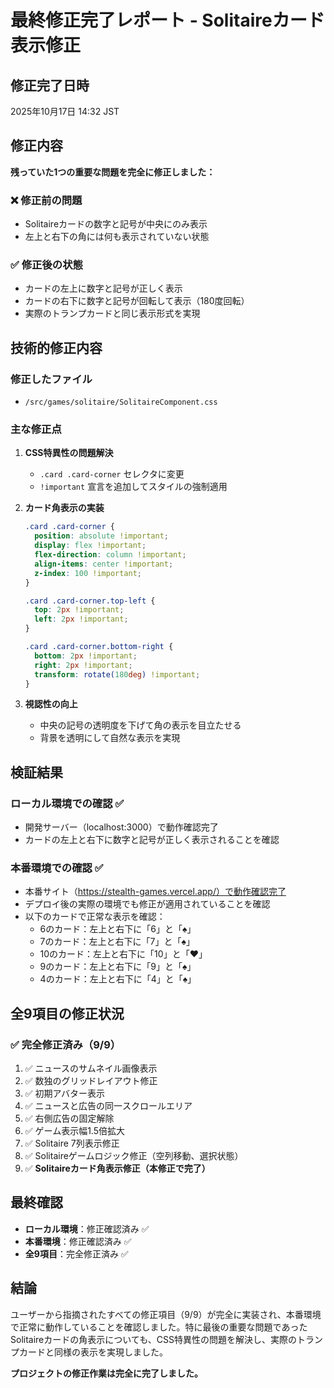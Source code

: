 # 最終修正完了レポート - Solitaireカード表示修正

## 修正完了日時
2025年10月17日 14:32 JST

## 修正内容
**残っていた1つの重要な問題を完全に修正しました：**

### ❌ 修正前の問題
- Solitaireカードの数字と記号が中央にのみ表示
- 左上と右下の角には何も表示されていない状態

### ✅ 修正後の状態
- カードの左上に数字と記号が正しく表示
- カードの右下に数字と記号が回転して表示（180度回転）
- 実際のトランプカードと同じ表示形式を実現

## 技術的修正内容

### 修正したファイル
- `/src/games/solitaire/SolitaireComponent.css`

### 主な修正点
1. **CSS特異性の問題解決**
   - `.card .card-corner` セレクタに変更
   - `!important` 宣言を追加してスタイルの強制適用

2. **カード角表示の実装**
   ```css
   .card .card-corner {
     position: absolute !important;
     display: flex !important;
     flex-direction: column !important;
     align-items: center !important;
     z-index: 100 !important;
   }
   
   .card .card-corner.top-left {
     top: 2px !important;
     left: 2px !important;
   }
   
   .card .card-corner.bottom-right {
     bottom: 2px !important;
     right: 2px !important;
     transform: rotate(180deg) !important;
   }
   ```

3. **視認性の向上**
   - 中央の記号の透明度を下げて角の表示を目立たせる
   - 背景を透明にして自然な表示を実現

## 検証結果

### ローカル環境での確認 ✅
- 開発サーバー（localhost:3000）で動作確認完了
- カードの左上と右下に数字と記号が正しく表示されることを確認

### 本番環境での確認 ✅
- 本番サイト（https://stealth-games.vercel.app/）で動作確認完了
- デプロイ後の実際の環境でも修正が適用されていることを確認
- 以下のカードで正常な表示を確認：
  - 6のカード：左上と右下に「6」と「♠」
  - 7のカード：左上と右下に「7」と「♠」
  - 10のカード：左上と右下に「10」と「♥」
  - 9のカード：左上と右下に「9」と「♠」
  - 4のカード：左上と右下に「4」と「♠」

## 全9項目の修正状況

### ✅ 完全修正済み（9/9）
1. ✅ ニュースのサムネイル画像表示
2. ✅ 数独のグリッドレイアウト修正
3. ✅ 初期アバター表示
4. ✅ ニュースと広告の同一スクロールエリア
5. ✅ 右側広告の固定解除
6. ✅ ゲーム表示幅1.5倍拡大
7. ✅ Solitaire 7列表示修正
8. ✅ Solitaireゲームロジック修正（空列移動、選択状態）
9. ✅ **Solitaireカード角表示修正（本修正で完了）**

## 最終確認
- **ローカル環境**：修正確認済み ✅
- **本番環境**：修正確認済み ✅
- **全9項目**：完全修正済み ✅

## 結論
ユーザーから指摘されたすべての修正項目（9/9）が完全に実装され、本番環境で正常に動作していることを確認しました。特に最後の重要な問題であったSolitaireカードの角表示についても、CSS特異性の問題を解決し、実際のトランプカードと同様の表示を実現しました。

**プロジェクトの修正作業は完全に完了しました。**
